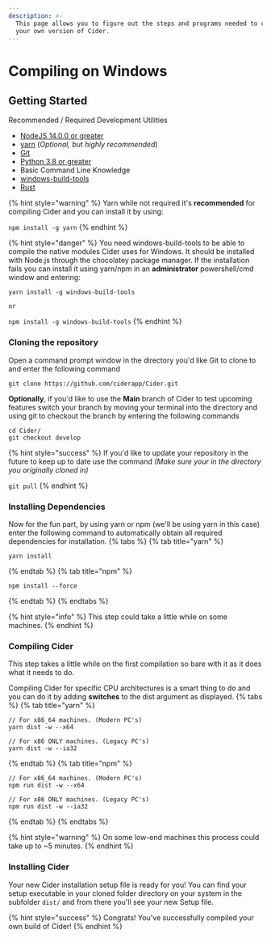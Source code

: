 ```yaml
---
description: >-
  This page allows you to figure out the steps and programs needed to compile
  your own version of Cider.
---
```


# Compiling on Windows

## Getting Started

Recommended / Required Development Utilities

* [NodeJS 14.0.0 or greater](https://nodejs.org/)
* [yarn](https://yarnpkg.com/) (_Optional, but highly recommended_)
* [Git](https://git-scm.com)
* [Python 3.8 or greater](https://www.python.org/downloads/)
* Basic Command Line Knowledge
* [windows-build-tools](https://github.com/nodejs/node-gyp#on-windows)
* [Rust](https://www.rust-lang.org/tools/install)

{% hint style="warning" %}
Yarn while not required it's **recommended** for compiling Cider and you can install it by using:

`npm install -g yarn`
{% endhint %}

{% hint style="danger" %}
You need windows-build-tools to be able to compile the native modules Cider uses for Windows. It should be installed with Node.js through the chocolatey package manager. If the installation fails you can install it using yarn/npm in an **administrator** powershell/cmd window and entering:

`yarn install -g windows-build-tools`

`or`

`npm install -g windows-build-tools`
{% endhint %}

### Cloning the repository

Open a command prompt window in the directory you'd like Git to clone to and enter the following command

```
git clone https://github.com/ciderapp/Cider.git
```

**Optionally**, if you'd like to use the **Main** branch of Cider to test upcoming features switch your branch by moving your terminal into the directory and using git to checkout the branch by entering the following commands&#x20;

```
cd Cider/
git checkout develop
```

{% hint style="success" %}
If you'd like to update your repository in the future to keep up to date use the command _(Make sure your in the directory you originally cloned in)_&#x20;

`git pull`
{% endhint %}

### Installing Dependencies

Now for the fun part, by using yarn or npm (we'll be using yarn in this case) enter the following command to automatically obtain all required dependencies for installation.
{% tabs %}
  {% tab title="yarn" %}
  ```
  yarn install
  ```
  {% endtab %}
  {% tab title="npm" %}
  ```
  npm install --force
  ```
  {% endtab %}
{% endtabs %}

{% hint style="info" %}
This step could take a little while on some machines.
{% endhint %}

### Compiling Cider

This step takes a little while on the first compilation so bare with it as it does what it needs to do.&#x20;

Compiling Cider for specific CPU architectures is a smart thing to do and you can do it by adding **switches** to the dist argument as displayed.
{% tabs %}
  {% tab title="yarn" %}
  ```
  // For x86_64 machines. (Modern PC's)
  yarn dist -w --x64

  // For x86 ONLY machines. (Legacy PC's)
  yarn dist -w --ia32
  ```
  {% endtab %}
  {% tab title="npm" %}
  ```
  // For x86_64 machines. (Modern PC's)
  npm run dist -w --x64

  // For x86 ONLY machines. (Legacy PC's)
  npm run dist -w --ia32
  ```
  {% endtab %}
{% endtabs %}

{% hint style="warning" %}
On some low-end machines this process could take up to \~5 minutes.
{% endhint %}

### Installing Cider

Your new Cider installation setup file is ready for you! You can find your setup executable in your cloned folder directory on your system in the subfolder `dist/` and from there you'll see your new Setup file.

{% hint style="success" %}
Congrats! You've successfully compiled your own build of Cider!
{% endhint %}
